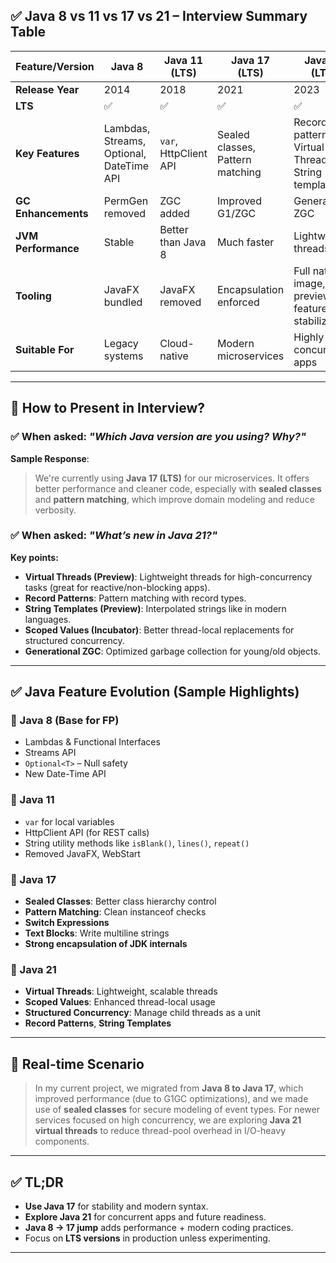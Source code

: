 ## ✅ Java 8 vs 11 vs 17 vs 21 – Interview Summary Table

| Feature/Version | Java 8 | Java 11 (LTS) | Java 17 (LTS) | Java 21 (LTS) |
|----------------|--------|---------------|---------------|---------------|
| **Release Year** | 2014 | 2018 | 2021 | 2023 |
| **LTS** | ✅ | ✅ | ✅ | ✅ |
| **Key Features** | Lambdas, Streams, Optional, DateTime API | `var`, HttpClient API | Sealed classes, Pattern matching | Record patterns, Virtual Threads, String templates |
| **GC Enhancements** | PermGen removed | ZGC added | Improved G1/ZGC | Generational ZGC |
| **JVM Performance** | Stable | Better than Java 8 | Much faster | Lightweight threads |
| **Tooling** | JavaFX bundled | JavaFX removed | Encapsulation enforced | Full native-image, preview features stabilized |
| **Suitable For** | Legacy systems | Cloud-native | Modern microservices | Highly concurrent apps |

---

## 🧠 How to Present in Interview?

### ✅ When asked: _"Which Java version are you using? Why?"_

**Sample Response**:
> We're currently using **Java 17 (LTS)** for our microservices. It offers better performance and cleaner code, especially with **sealed classes** and **pattern matching**, which improve domain modeling and reduce verbosity.

### ✅ When asked: _"What’s new in Java 21?"_

**Key points:**
- **Virtual Threads (Preview)**: Lightweight threads for high-concurrency tasks (great for reactive/non-blocking apps).
- **Record Patterns**: Pattern matching with record types.
- **String Templates (Preview)**: Interpolated strings like in modern languages.
- **Scoped Values (Incubator)**: Better thread-local replacements for structured concurrency.
- **Generational ZGC**: Optimized garbage collection for young/old objects.

---

## ✅ Java Feature Evolution (Sample Highlights)

### 🔹 Java 8 (Base for FP)
- Lambdas & Functional Interfaces
- Streams API
- `Optional<T>` – Null safety
- New Date-Time API

### 🔹 Java 11
- `var` for local variables
- HttpClient API (for REST calls)
- String utility methods like `isBlank()`, `lines()`, `repeat()`
- Removed JavaFX, WebStart

### 🔹 Java 17
- **Sealed Classes**: Better class hierarchy control
- **Pattern Matching**: Clean instanceof checks
- **Switch Expressions**
- **Text Blocks**: Write multiline strings
- **Strong encapsulation of JDK internals**

### 🔹 Java 21
- **Virtual Threads**: Lightweight, scalable threads
- **Scoped Values**: Enhanced thread-local usage
- **Structured Concurrency**: Manage child threads as a unit
- **Record Patterns**, **String Templates**

---

## 🧩 Real-time Scenario

> In my current project, we migrated from **Java 8 to Java 17**, which improved performance (due to G1GC optimizations), and we made use of **sealed classes** for secure modeling of event types. For newer services focused on high concurrency, we are exploring **Java 21 virtual threads** to reduce thread-pool overhead in I/O-heavy components.

---

## ✅ TL;DR

- **Use Java 17** for stability and modern syntax.
- **Explore Java 21** for concurrent apps and future readiness.
- **Java 8 → 17 jump** adds performance + modern coding practices.
- Focus on **LTS versions** in production unless experimenting.

---